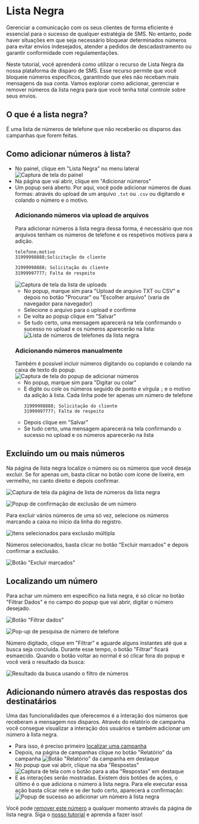 <script setup>
  import NoteComponent from './components/Note.md';
  import AsideArticle from './components/AsideArticle.vue';
</script>

<div style="margin-bottom: 2rem">
  <NoteComponent/>
</div>

# Lista Negra

Gerenciar a comunicação com os seus clientes de forma eficiente é essencial para o sucesso de qualquer estratégia de
SMS. No entanto, pode haver situações em que seja necessário bloquear determinados números para evitar envios
indesejados,
atender a pedidos de descadastramento ou garantir conformidade com regulamentações.

Neste tutorial, você aprenderá como utilizar o recurso de Lista Negra da nossa plataforma de disparo de SMS. Esse
recurso permite que você bloqueie números específicos, garantindo que eles não recebam mais mensagens da sua conta.
Vamos explorar como adicionar, gerenciar e remover números da lista negra para que você tenha total controle sobre seus
envios.

  <AsideArticle/>

## O que é a lista negra?

É uma lista de números de telefone que não receberão os disparos das campanhas que forem feitas.

## Como adicionar números à lista?

- No painel, clique em "Lista Negra" no menu lateral
  ![Captura de tela do painel](/img/tutorial/panel-black-list.png)
- Na página que vai abrir, clique em "Adicionar números"
- Um popup será aberto. Por aqui, você pode adicionar números de duas formas: através do upload de um arquivo `.txt` ou
  `.csv` ou digitando e colando o número e o motivo.
  ### Adicionando números via upload de arquivos
  Para adicionar números à lista negra dessa forma, é necessário que nos arquivos tenham os números de telefone e os
  respetivos motivos para a adição.
  ```csv
  telefone;motivo
  31999998888;Solicitação do cliente
  ```
  ```txt
  31999998888; Solicitação do cliente
  31999997777; Falta de respeito
  ```
  ![Captura de tela da lista de uploads](/img/tutorial/black-list-upload-file.png)
    - No popup, marque sim para "Upload de arquivo TXT ou CSV" e depois no botão "Procurar" ou "Escolher arquivo" (varia
      de navegador para navegador)
    - Selecione o arquivo para o upload e confirme
    - De volta ao popup clique em "Salvar"
    - Se tudo certo, uma mensagem aparecerá na tela confirmando o sucesso no upload e os números aparecerão na lista:
      ![Lista de números de telefones da lista negra](/img/tutorial/black-list-list-upload.png)
  ### Adicionando números manualmente
  Também é possível incluir números digitando ou copiando e colando na caixa de texto do popup.
  ![Captura de tela do popup de adicionar números](/img/tutorial/black-list-text.png)
    - No popup, marque sim para "Digitar ou colar"
    - E digite ou cole os números seguido de ponto e vírgula `;` e o motivo da adição à lista. Cada linha pode ter
      apenas um número de telefone
      ```
      31999998888; Solicitação do cliente
      31999997777; Falta de respeito
      ```
    - Depois clique em "Salvar"
    - Se tudo certo, uma mensagem aparecerá na tela confirmando o sucesso no upload e os números aparecerão na lista

## Excluindo um ou mais números

Na página de lista negra localize o número ou os números que você deseja excluir. Se for apenas um, basta clicar no
botão com ícone de lixeira, em vermelho, no canto direito e depois confirmar.

![Captura de tela da página de lista de números da lista negra](/img/tutorial/btn-trash-item-black-list.png)

![Popup de confirmação de exclusão de um número](/img/tutorial/img.png)

Para excluir vários números de uma só vez, selecione os números marcando a caixa no início da linha do registro.

![Itens selecionados para exclusão múltipla](/img/tutorial/selection-items-bl.png)

Números selecionados, basta clicar no botão "Excluir marcados" e depois confirmar a exclusão.

![Botão "Excluir marcados"](/img/tutorial/btn-delete-all.png)

## Localizando um número

Para achar um número em específico na lista negra, é só clicar no botão "Filtrar Dados" e no campo do popup que vai
abrir, digitar o número desejado.

![Botão "Filtrar dados"](/img/tutorial/filter-data.png)

![Pop-up de pesquisa de número de telefone](/img/tutorial/filter-data-box.png)

Número digitado, clique em "Filtrar" e aguarde alguns instantes até que a busca seja concluída. Durante esse tempo, o
botão "Filtrar" ficará esmaecido. Quando o botão voltar ao normal é só clicar fora do popup e você verá o resultado da busca:

![Resultado da busca usando o filtro de números](/img/tutorial/list-results-filter-bl.png)

## Adicionando número através das respostas dos destinatários

Uma das funcionalidades que oferecemos é a interação dos números que receberam a mensagem nos disparos. Através do relatório de campanha você consegue visualizar a interação dos usuários e também adicionar um número à lista negra.

- Para isso, é preciso primeiro [localizar uma campanha](/search-campaigns) 
- Depois, na página de campanhas clique no botão "Relatório" da campanha
  ![Botão "Relatório" da campanha em destaque](/img/tutorial/btn-retail.png)
- No popup que vai abrir, clique na aba "Respostas"
  ![Captura de tela com o botão para a aba "Respostas" em destaque](/img/tutorial/replies-emphasis.png)
- E as interações serão mostradas. Existem dois botões de ações, o último é o que adiciona o número à lista negra. Para ele executar essa ação basta clicar nele e se der tudo certo, aparecerá a confirmação:
  ![Popup de sucesso ao adicionar um número à lista negra](/img/tutorial/success-add-bl.png)

Você pode [remover este número](#excluindo-um-ou-mais-numeros) a qualquer momento através da página de lista negra. Siga o [nosso tutorial](#excluindo-um-ou-mais-numeros) e aprenda a fazer isso!
